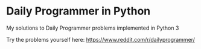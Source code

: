 # Daily Programmer in Python
My solutions to Daily Programmer problems implemented in Python 3

Try the problems yourself here: 
https://www.reddit.com/r/dailyprogrammer/
